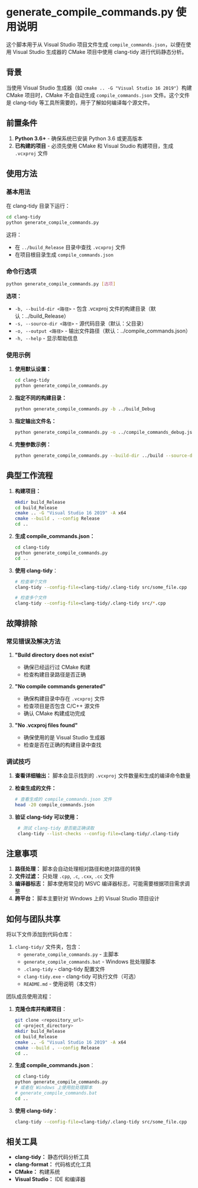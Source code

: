 # generate_compile_commands.py 使用说明

这个脚本用于从 Visual Studio 项目文件生成 `compile_commands.json`，以便在使用 Visual Studio 生成器的 CMake 项目中使用 clang-tidy 进行代码静态分析。

## 背景

当使用 Visual Studio 生成器（如 `cmake .. -G "Visual Studio 16 2019"`）构建 CMake 项目时，CMake 不会自动生成 `compile_commands.json` 文件。这个文件是 clang-tidy 等工具所需要的，用于了解如何编译每个源文件。

## 前置条件

1. **Python 3.6+** - 确保系统已安装 Python 3.6 或更高版本
2. **已构建的项目** - 必须先使用 CMake 和 Visual Studio 构建项目，生成 `.vcxproj` 文件

## 使用方法

### 基本用法

在 clang-tidy 目录下运行：

```bash
cd clang-tidy
python generate_compile_commands.py
```

这将：
- 在 `../build_Release` 目录中查找 `.vcxproj` 文件
- 在项目根目录生成 `compile_commands.json`

### 命令行选项

```bash
python generate_compile_commands.py [选项]
```

**选项：**
- `-b, --build-dir <路径>` - 包含 .vcxproj 文件的构建目录（默认：../build_Release）
- `-s, --source-dir <路径>` - 源代码目录（默认：父目录）
- `-o, --output <路径>` - 输出文件路径（默认：../compile_commands.json）
- `-h, --help` - 显示帮助信息

### 使用示例

1. **使用默认设置：**
   ```bash
   cd clang-tidy
   python generate_compile_commands.py
   ```

2. **指定不同的构建目录：**
   ```bash
   python generate_compile_commands.py -b ../build_Debug
   ```

3. **指定输出文件名：**
   ```bash
   python generate_compile_commands.py -o ../compile_commands_debug.json
   ```

4. **完整参数示例：**
   ```bash
   python generate_compile_commands.py --build-dir ../build --source-dir ../src --output ../tools/compile_commands.json
   ```

## 典型工作流程

1. **构建项目：**
   ```bash
   mkdir build_Release
   cd build_Release
   cmake .. -G "Visual Studio 16 2019" -A x64
   cmake --build . --config Release
   cd ..
   ```

2. **生成 compile_commands.json：**
   ```bash
   cd clang-tidy
   python generate_compile_commands.py
   cd ..
   ```

3. **使用 clang-tidy**：
   ```bash
   # 检查单个文件
   clang-tidy --config-file=clang-tidy/.clang-tidy src/some_file.cpp
   
   # 检查多个文件
   clang-tidy --config-file=clang-tidy/.clang-tidy src/*.cpp
   ```

## 故障排除

### 常见错误及解决方法

1. **"Build directory does not exist"**
   - 确保已经运行过 CMake 构建
   - 检查构建目录路径是否正确

2. **"No compile commands generated"**
   - 确保构建目录中存在 `.vcxproj` 文件
   - 检查项目是否包含 C/C++ 源文件
   - 确认 CMake 构建成功完成

3. **"No .vcxproj files found"**
   - 确保使用的是 Visual Studio 生成器
   - 检查是否在正确的构建目录中查找

### 调试技巧

1. **查看详细输出：**
   脚本会显示找到的 `.vcxproj` 文件数量和生成的编译命令数量

2. **检查生成的文件：**
   ```bash
   # 查看生成的 compile_commands.json 文件
   head -20 compile_commands.json
   ```

3. **验证 clang-tidy 可以使用：**
   ```bash
    # 测试 clang-tidy 是否能正确读取
    clang-tidy --list-checks --config-file=clang-tidy/.clang-tidy
    ```

## 注意事项

1. **路径处理：** 脚本会自动处理相对路径和绝对路径的转换
2. **文件过滤：** 只处理 `.cpp`, `.c`, `.cxx`, `.cc` 文件
3. **编译器标志：** 脚本使用常见的 MSVC 编译器标志，可能需要根据项目需求调整
4. **跨平台：** 脚本主要针对 Windows 上的 Visual Studio 项目设计

## 如何与团队共享

将以下文件添加到代码仓库：

1. `clang-tidy/` 文件夹，包含：
   - `generate_compile_commands.py` - 主脚本
   - `generate_compile_commands.bat` - Windows 批处理脚本
   - `.clang-tidy` - clang-tidy 配置文件
   - `clang-tidy.exe` - clang-tidy 可执行文件（可选）
   - `README.md` - 使用说明（本文件）

团队成员使用流程：

1. **克隆仓库并构建项目**：
   ```bash
   git clone <repository_url>
   cd <project_directory>
   mkdir build_Release
   cd build_Release
   cmake .. -G "Visual Studio 16 2019" -A x64
   cmake --build . --config Release
   cd ..
   ```

2. **生成 compile_commands.json**：
   ```bash
   cd clang-tidy
   python generate_compile_commands.py
   # 或者在 Windows 上使用批处理脚本
   # generate_compile_commands.bat
   cd ..
   ```

3. **使用 clang-tidy**：
   ```bash
   clang-tidy --config-file=clang-tidy/.clang-tidy src/some_file.cpp
   ```

## 相关工具

- **clang-tidy：** 静态代码分析工具
- **clang-format：** 代码格式化工具
- **CMake：** 构建系统
- **Visual Studio：** IDE 和编译器